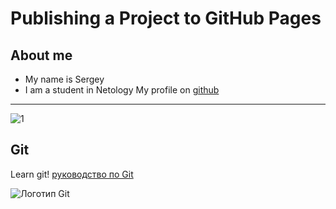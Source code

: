 # Publishing a Project to GitHub Pages

## About me
- My name is Sergey
- I am a student in Netology
My profile on [github](https://github.com/Lukinsg)
---
![1](https://promovisor.com/wp-content/uploads/2017/08/netologiya-promokod.png)


## Git

 Learn git! [руководство по Git](https://git-scm.com/book/ru/v2)


![Логотип Git](https://user-images.githubusercontent.com/114994765/194852190-9ea052af-dd19-4430-a059-640e1ac738c0.PNG)